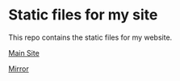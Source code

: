 # Static files for my site

This repo contains the static files for my website.

[Main Site](http://kekepower.noip.me)

[Mirror](http://kekepower.github.io)
